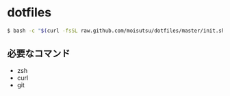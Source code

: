 # dotfiles

```bash
$ bash -c "$(curl -fsSL raw.github.com/moisutsu/dotfiles/master/init.sh)"
```

## 必要なコマンド

- zsh
- curl
- git
